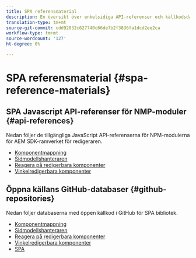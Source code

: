 ```yaml
---
title: SPA referensmaterial
description: En översikt över enkelsidiga API-referenser och källkodsdatabaser
translation-type: tm+mt
source-git-commit: cdd92032c627740c66de7b2f3836fa1dcd2ee2ca
workflow-type: tm+mt
source-wordcount: '127'
ht-degree: 0%

---
```



# SPA referensmaterial {#spa-reference-materials}

## SPA Javascript API-referenser för NMP-moduler {#api-references}

Nedan följer de tillgängliga JavaScript API-referenserna för NPM-modulerna för AEM SDK-ramverket för redigeraren.

* [Komponentmappning](https://www.npmjs.com/package/@adobe/aem-spa-component-mapping)
* [Sidmodellshanteraren](https://www.npmjs.com/package/@adobe/aem-spa-model-manager)
* [Reagera på redigerbara komponenter](https://www.npmjs.com/package/@adobe/aem-react-editable-components)
* [Vinkelredigerbara komponenter](https://www.npmjs.com/package/@adobe/aem-angular-editable-components)

## Öppna källans GitHub-databaser {#github-repositories}

Nedan följer databaserna med öppen källkod i GitHub för SPA bibliotek.

* [Komponentmappning](https://github.com/adobe/aem-spa-component-mapping)
* [Sidmodellshanteraren](https://github.com/adobe/aem-spa-page-model-manager)
* [Reagera på redigerbara komponenter](https://github.com/adobe/aem-react-editable-components)
* [Vinkelredigerbara komponenter](https://github.com/adobe/aem-angular-editable-components)
* [SPA](https://github.com/adobe/aem-spa-project-core)
